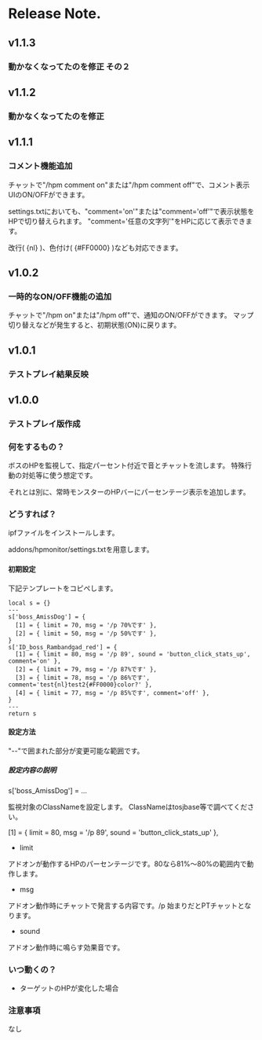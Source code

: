# Release Note.

## v1.1.3

### 動かなくなってたのを修正 その２

## v1.1.2

### 動かなくなってたのを修正

## v1.1.1

### コメント機能追加

チャットで"/hpm comment on"または"/hpm comment off"で、コメント表示UIのON/OFFができます。

settings.txtにおいても、"comment='on'"または"comment='off'"で表示状態をHPで切り替えられます。
"comment='任意の文字列'"をHPに応じて表示できます。

改行( {nl} )、色付け( {#FF0000} )なども対応できます。

## v1.0.2

### 一時的なON/OFF機能の追加

チャットで"/hpm on"または"/hpm off"で、通知のON/OFFができます。
マップ切り替えなどが発生すると、初期状態(ON)に戻ります。

## v1.0.1

### テストプレイ結果反映

## v1.0.0

### テストプレイ版作成

### 何をするもの？

ボスのHPを監視して、指定パーセント付近で音とチャットを流します。
特殊行動の対処等に使う想定です。

それとは別に、常時モンスターのHPバーにパーセンテージ表示を追加します。

### どうすれば？

ipfファイルをインストールします。

addons/hpmonitor/settings.txtを用意します。

#### 初期設定

下記テンプレートをコピペします。
```
local s = {}
---
s['boss_AmissDog'] = {
  [1] = { limit = 70, msg = '/p 70%です' },
  [2] = { limit = 50, msg = '/p 50%です' },
}
s['ID_boss_Rambandgad_red'] = {
  [1] = { limit = 80, msg = '/p 89', sound = 'button_click_stats_up', comment='on' },
  [2] = { limit = 79, msg = '/p 87%です' },
  [3] = { limit = 78, msg = '/p 86%です', comment='test{nl}test2{#FF0000}color?' },
  [4] = { limit = 77, msg = '/p 85%です', comment='off' },
}
---
return s
```

#### 設定方法

"--"で囲まれた部分が変更可能な範囲です。

##### 設定内容の説明

s['boss_AmissDog'] = ...

監視対象のClassNameを設定します。
ClassNameはtosjbase等で調べてください。

[1] = { limit = 80, msg = '/p 89', sound = 'button_click_stats_up' },

- limit

アドオンが動作するHPのパーセンテージです。80なら81%～80%の範囲内で動作します。

- msg

アドオン動作時にチャットで発言する内容です。/p 始まりだとPTチャットとなります。

- sound

アドオン動作時に鳴らす効果音です。

### いつ動くの？

- ターゲットのHPが変化した場合

### 注意事項

なし